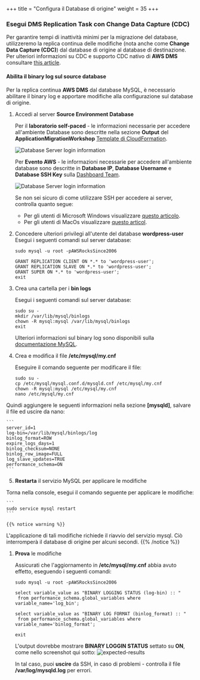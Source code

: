 +++
title = "Configura il Database di origine"
weight = 35
+++

### Esegui DMS Replication Task con Change Data Capture (CDC)

Per garantire tempi di inattività minimi per la migrazione del database, utilizzeremo la replica continua delle modifiche (nota anche come **Change Data Capture (CDC)**) dal database di origine al database di destinazione. Per ulteriori informazioni su CDC e supporto CDC nativo di **AWS DMS** consultare <a href="https://aws.amazon.com/blogs/database/aws-dms-now-supports-native-cdc-support/" target="_blank" rel="noopener noreferrer">this article</a>.

#### Abilita il binary log sul source database

Per la replica continua **AWS DMS** dal database MySQL, è necessario abilitare il binary log e apportare modifiche alla configurazione sul database di origine.

1. Accedi al server **Source Environment Database** 

    Per il  **laboratorio self-paced** - le informazioni necessarie per accedere all'ambiente Database sono descritte nella sezione **Output** del **ApplicationMigrationWorkshop** <a href="https://us-west-2.console.aws.amazon.com/cloudformation/home?region=us-west-2#/" target="_blank" rel="noopener noreferrer">Template di CloudFormation</a>.

    ![Database Server login information](/db-mig/db-server-ssh-self-paced.png)    

    Per **Evento AWS** - le informazioni necessarie per accedere all'ambiente database sono descritte in **Database IP**, **Database Username** e **Database SSH Key** sulla <a href="https://dashboard.eventengine.run/dashboard" target="_blank" rel="noopener noreferrer">Dashboard Team</a>.

    ![Database Server login information](/db-mig/db-server-ssh-event.png)

    Se non sei sicuro di come utilizzare SSH per accedere ai server, controlla quanto segue:
    - Per gli utenti di Microsoft Windows visualizzare <a href="https://docs.aws.amazon.com/AWSEC2/latest/UserGuide/putty.html" target="_blank" rel="noopener noreferrer">questo articolo</a>.  
    - Per gli utenti di MacOs visualizzare <a href="https://docs.aws.amazon.com/quickstarts/latest/vmlaunch/step-2-connect-to-instance.html#sshclient" target="_blank" rel="noopener noreferrer">questo articol</a>.

2. Concedere ulteriori privilegi all'utente del database **wordpress-user**
    Esegui i seguenti comandi sul server database:

    ```
    sudo mysql -u root -pAWSRocksSince2006

    GRANT REPLICATION CLIENT ON *.* to 'wordpress-user';
    GRANT REPLICATION SLAVE ON *.* to 'wordpress-user';
    GRANT SUPER ON *.* to 'wordpress-user';
    exit
    ```

3. Crea una cartella per i **bin logs** 

    Esegui i seguenti comandi sul server database:


    ```
    sudo su - 
    mkdir /var/lib/mysql/binlogs
    chown -R mysql:mysql /var/lib/mysql/binlogs
    exit
    ```

    Ulteriori informazioni sul binary log sono disponibili sulla <a href="https://dev.mysql.com/doc/refman/8.0/en/binary-log.html" target="_blank" rel="noopener noreferrer">documentazione MySQL</a>.

4. Crea e modifica il file **/etc/mysql/my.cnf**

    Eseguire il comando seguente per modificare il file:

    ```
    sudo su -
    cp /etc/mysql/mysql.conf.d/mysqld.cnf /etc/mysql/my.cnf
    chown -R mysql:mysql /etc/mysql/my.cnf
    nano /etc/mysql/my.cnf
    ```

Quindi aggiungere le seguenti informazioni nella sezione **[mysqld]**, salvare il file ed uscire da nano:


    ```
    server_id=1
    log-bin=/var/lib/mysql/binlogs/log
    binlog_format=ROW
    expire_logs_days=1
    binlog_checksum=NONE
    binlog_row_image=FULL
    log_slave_updates=TRUE
    performance_schema=ON
    ```


5. **Restarta** il servizio MySQL per applicare le modifiche

Torna nella console, esegui il comando seguente per applicare le modifiche:

    ```
    sudo service mysql restart
    ```

    {{% notice warning %}}
L'applicazione di tali modifiche richiede il riavvio del servizio mysql. Ciò interromperà il database di origine per alcuni secondi.
{{% /notice %}}    

1. **Prova** le modifiche

    Assicurati che l'aggiornamento in **/etc/mysql/my.cnf** abbia avuto effetto, eseguendo i seguenti comandi:

    ```
    sudo mysql -u root -pAWSRocksSince2006

    select variable_value as "BINARY LOGGING STATUS (log-bin) :: "
     from performance_schema.global_variables where variable_name='log_bin';

    select variable_value as "BINARY LOG FORMAT (binlog_format) :: "
     from performance_schema.global_variables where variable_name='binlog_format';

    exit
    ```

    L'output dovrebbe mostrare **BINARY LOGGIN STATUS** settato su **ON**, come nello screenshot qui sotto:
    ![expected-results](/db-mig/bin-log-verificaion.png)

    In tal caso, puoi **uscire** da SSH, in caso di problemi - controlla il file **/var/log/mysqld.log** per errori.